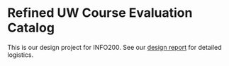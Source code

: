 # Refined UW Course Evaluation Catalog

This is our design project for INFO200. See our [design report](https://docs.google.com/document/d/1AnK_kvSA8NbdT3QY47UVr6v-9ymXrhK2bH1AFlmIOrk/edit?usp=sharing) for detailed logistics.
